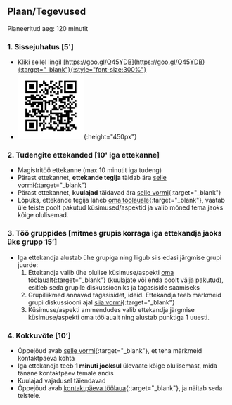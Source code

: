 ## Plaan/Tegevused

Planeeritud aeg: 120 minutit


### 1. Sissejuhatus **[5']**
* Kliki sellel lingil [https://goo.gl/Q45YDB](https://goo.gl/Q45YDB){:target="_blank"}{:style="font-size:300%"}
* ![... or scan this!](assets/qr.png){:height="450px"}

### 2. Tudengite ettekanded **[10' iga ettekanne]**
* Magistritöö ettekanne (max 10 minutit iga tudeng)
* Pärast ettekannet, **ettekande tegija** täidab ära [selle vormi](https://docs.google.com/forms/d/e/1FAIpQLScnPY0dLCSVt44_w7M7jiGyFzL4dt5MZ4oqi4vQ_yxphyowrA/viewform){:target="_blank"}
* Pärast ettekannet, **kuulajad** täidavad ära [selle vormi](https://docs.google.com/forms/d/e/1FAIpQLSfJf4Ki9H2NtxsV-1kM2oFdfEWZI6qWQVHpdf_JnFknFTDDSw/viewform){:target="_blank"}
* Lõpuks, ettekande tegija läheb [oma töölauale](https://luispprieto.shinyapps.io/dashboard4terje/#section-student){:target="_blank"}, vaatab üle teiste poolt pakutud küsimused/aspektid ja valib mõned tema jaoks kõige olulisemad.

### 3. Töö gruppides **[mitmes grupis korraga iga ettekandja jaoks üks grupp 15’]**
* Iga ettekandja alustab ühe grupiga ning liigub siis edasi järgmise grupi juurde:
    1. Ettekandja valib ühe olulise küsimuse/aspekti [oma töölaualt](https://luispprieto.shinyapps.io/dashboard4terje/#section-student){:target="_blank"} (kuulajate või enda poolt välja pakutud), esitleb seda grupile diskussiooniks ja tagasiside saamiseks
    2. Grupiliikmed annavad tagasisidet, ideid. Ettekandja teeb märkmeid grupi diskussiooni ajal [siia vormi](https://docs.google.com/forms/d/e/1FAIpQLSfXANsd10kNwAneP7sMSA2apJq7soVFAeVUt6_iI7aYZmxTGA/viewform){:target="_blank"}
    3. Küsimuse/aspekti ammendudes valib ettekandja järgmise küsimuse/aspekti oma töölaualt ning alustab punktiga 1 uuesti. 

### 4. Kokkuvõte **[10’]**
* Õppejõud avab [selle vormi](https://docs.google.com/forms/d/e/1FAIpQLScbBu_NACzyubZdSpXejMnNaMOHEHZVtSSamRpd0A7dCuGYNw/viewform){:target="_blank"}, et teha märkmeid kontaktpäeva kohta
* Iga ettekandja teeb **1 minuti jooksul** ülevaate kõige olulisemast, mida tänane kontaktpäev temale andis 
* Kuulajad vajadusel täiendavad
* Õppejõud avab [kontaktpäeva töölaua](https://luispprieto.shinyapps.io/dashboard4terje/#section-overall){:target="_blank"}, ja näitab seda teistele.
